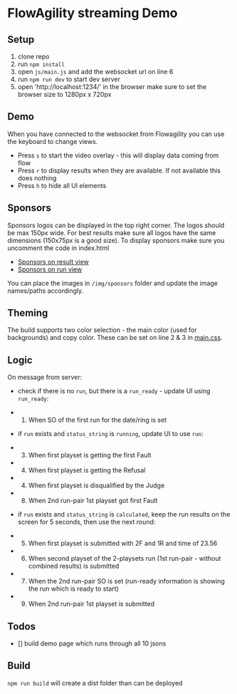# FlowAgility streaming Demo

## Setup

1. clone repo
2. run `npm install`
3. open `js/main.js` and add the websocket url on line 6
4. run `npm run dev` to start dev server
5. open 'http://localhost:1234/' in the browser make sure to set the browser size to 1280px x 720px

## Demo

When you have connected to the websocket from Flowagility you can use the keyboard to change views.

- Press `s` to start the video overlay - this will display data coming from flow
- Press `r` to display results when they are available. If not available this does nothing
- Press `h` to hide all UI elements

## Sponsors

Sponsors logos can be displayed in the top right corner. The logos should be max 150px wide. For best results make sure all logos have the same dimensions (150x75px is a good size). To display sponsors make sure you uncomment the code in index.html

- [Sponsors on result view](/DEMO/result/sponsor-result.png)
- [Sponsors on run view](/DEMO/run/sponsor-run.png)

You can place the images in `/img/sponsors` folder and update the image names/paths accordingly.

## Theming

The build supports two color selection - the main color (used for backgrounds) and copy color. These can be set on line 2 & 3 in [main.css](/css/main.css).

## Logic

On message from server:

- check if there is no `run`, but there is a `run_ready` - update UI using `run_ready`:
- 1. When SO of the first run for the date/ring is set

- if `run` exists and `status_string` is `running`, update UI to use `run`:
- 3. When first playset is getting the first Fault
- 4. When first playset is getting the Refusal
- 4. When first playset is disqualified by the Judge
- 8. When 2nd run-pair 1st playset got first Fault

- if `run` exists and `status_string` is `calculated`, keep the run results on the screen for 5 seconds, then use the next round:
- 5. When first playset is submitted with 2F and 1R and time of 23.56
- 6. When second playset of the 2-playsets run (1st run-pair - without combined results) is submitted
- 7. When the 2nd run-pair SO is set (run-ready information is showing the run which is ready to start)
- 9. When 2nd run-pair 1st playset is submitted

## Todos

- [] build demo page which runs through all 10 jsons

## Build

`npm run build` will create a dist folder than can be deployed
